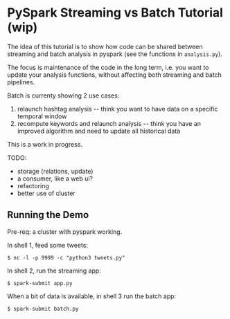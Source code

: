 PySpark Streaming vs Batch Tutorial (wip)
=========================================

The idea of this tutorial is to show how code can be shared between streaming and batch analysis in pyspark (see the functions in `analysis.py`).

The focus is maintenance of the code in the long term, i.e. you want to update your analysis functions, without affecting both streaming and batch pipelines.

Batch is currenty showing 2 use cases:
1. relaunch hashtag analysis -- think you want to have data on a specific temporal window
2. recompute keywords and relaunch analysis -- think you have an improved algorithm and need to update all historical data

This is a work in progress.

TODO:
- storage (relations, update)
- a consumer, like a web ui?
- refactoring
- better use of cluster


Running the Demo
----------------

Pre-req: a cluster with pyspark working.

In shell 1, feed some tweets:
```
$ nc -l -p 9999 -c "python3 tweets.py"
```

In shell 2, run the streaming app:
```
$ spark-submit app.py
```

When a bit of data is available, in shell 3 run the batch app:
```
$ spark-submit batch.py
```
